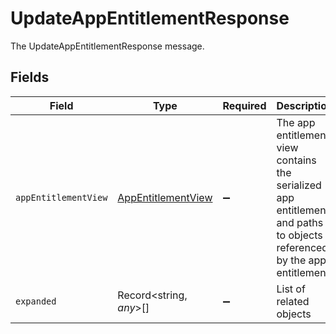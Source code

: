 # UpdateAppEntitlementResponse

The UpdateAppEntitlementResponse message.


## Fields

| Field                                                                                                                      | Type                                                                                                                       | Required                                                                                                                   | Description                                                                                                                |
| -------------------------------------------------------------------------------------------------------------------------- | -------------------------------------------------------------------------------------------------------------------------- | -------------------------------------------------------------------------------------------------------------------------- | -------------------------------------------------------------------------------------------------------------------------- |
| `appEntitlementView`                                                                                                       | [AppEntitlementView](../../models/shared/appentitlementview.md)                                                            | :heavy_minus_sign:                                                                                                         |  The app entitlement view contains the serialized app entitlement and paths to objects referenced by the app entitlement.<br/> |
| `expanded`                                                                                                                 | Record<string, *any*>[]                                                                                                    | :heavy_minus_sign:                                                                                                         |  List of related objects<br/>                                                                                              |